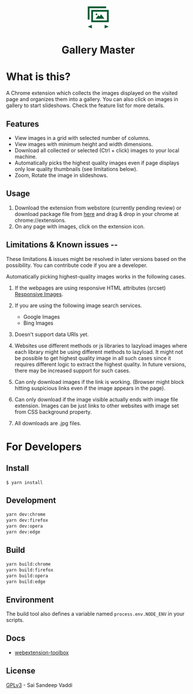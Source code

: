 <p align="center">
    <a href="https://github.com/saisandeepvaddi/gallery-master">
      <img alt="Ten Hands Logo" src="./app/images/icon-128.png" width="60" />
    </a>
  <h1 align="center">
    Gallery Master
  </h1>
</p>

# What is this?

A Chrome extension which collects the images displayed on the visited page and organizes them into a gallery.
You can also click on images in gallery to start slideshows. Check the feature list for more details.

## Features

- View images in a grid with selected number of columns.
- View images with minimum height and width dimensions.
- Download all collected or selected (Ctrl + click) images to your local machine.
- Automatically picks the highest quality images even if page displays only low quality thumbnails (see limitations below).
- Zoom, Rotate the image in slideshows.

## Usage

1. Download the extension from webstore (currently pending review) or download package file from [here](https://github.com/saisandeepvaddi/gallery-master/releases) and drag & drop in your chrome at chrome://extensions.
2. On any page with images, click on the extension icon.

## Limitations & Known issues --

These limitations & issues might be resolved in later versions based on the possibility. You can contribute code if you are a developer.

Automatically picking highest-quality images works in the following cases.

1. If the webpages are using responsive HTML attributes (srcset) [Responsive Images](https://developer.mozilla.org/en-US/docs/Learn/HTML/Multimedia_and_embedding/Responsive_images).
2. If you are using the following image search services.
     - Google Images
     - Bing Images

3. Doesn't support data URIs yet.
4. Websites use different methods or js libraries to lazyload images where each library might be using different methods to lazyload. It might not be possible to get highest quality image in all such cases since it requires different logic to extract the highest quality. In future versions, there may be increased support for such cases.
5. Can only download images if the link is working. (Browser might block hitting suspicious links even if the image appears in the page).
6. Can only download if the image visible actually ends with image file extension. Images can be just links to other websites with image set from CSS background property.
7. All downloads are .jpg files.

# For Developers

## Install

    $ yarn install

## Development

    yarn dev:chrome
    yarn dev:firefox
    yarn dev:opera
    yarn dev:edge

## Build

    yarn build:chrome
    yarn build:firefox
    yarn build:opera
    yarn build:edge

## Environment

The build tool also defines a variable named `process.env.NODE_ENV` in your scripts.

## Docs

- [webextension-toolbox](https://github.com/HaNdTriX/webextension-toolbox)


## License
[GPLv3](/LICENSE) - Sai Sandeep Vaddi

